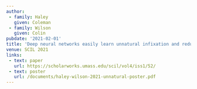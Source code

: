 ```yaml
---
author:
 - family: Haley
   given: Coleman
 - family: Wilson
   given: Colin
pubdate: '2021-02-01'
title: 'Deep neural networks easily learn unnatural infixation and reduplication patterns'
venue: SCIL 2021
links:
 - text: paper
   url: https://scholarworks.umass.edu/scil/vol4/iss1/52/
 - text: poster
   url: /documents/haley-wilson-2021-unnatural-poster.pdf
---
```

